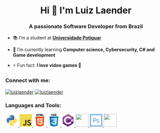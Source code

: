 <h1 align="center">Hi 👋 I'm Luiz Laender</h1>
<h3 align="center">A passionate Software Developer from Brazil</h3>


- 📚 I’m a student at <a href="https://www.unp.br/" target="blank">**Universidade Potiguar**</a>

- 🌱 I’m currently learning **Computer science, Cybersecurity, C# and Game development**

- ⚡ Fun fact: **I love video games 💖**

<h3 align="left">Connect with me:</h3>

<p align="left">
<a href="https://linkedin.com/in/luizlaender" target="_blank"><img align="center" src="https://raw.githubusercontent.com/rahuldkjain/github-profile-readme-generator/master/src/images/icons/Social/linked-in-alt.svg" alt="luizlaender" height="50" width="60" /></a>
<a href="https://www.fiverr.com/luizlaender" target="_blank"><img align="center" src="https://seeklogo.com/images/F/fiverr-logo-2A4DB517AE-seeklogo.com.png" alt="luizlaender" height="60" width="60" /></a>
</p>

<h3 align="left">Languages and Tools:</h3>
<p align="left"> 
  
<a href="https://www.python.org" target="_blank" rel="noreferrer"> <img src="https://raw.githubusercontent.com/devicons/devicon/master/icons/python/python-original.svg" alt="python" width="40" height="40"/> </a>
<a href="https://developer.mozilla.org/en-US/docs/Web/JavaScript" target="_blank" rel="noreferrer"> <img src="https://raw.githubusercontent.com/devicons/devicon/master/icons/javascript/javascript-original.svg" alt="javascript" width="40" height="40"/> </a>
<a href="https://www.w3.org/html/" target="_blank" rel="noreferrer"> <img src="https://raw.githubusercontent.com/devicons/devicon/master/icons/html5/html5-original-wordmark.svg" alt="html5" width="40" height="40"/> </a>
<a href="https://www.w3schools.com/css/" target="_blank" rel="noreferrer"> <img src="https://raw.githubusercontent.com/devicons/devicon/master/icons/css3/css3-original-wordmark.svg" alt="css3" width="40" height="40"/> </a>
<a href="https://www.w3schools.com/cs/" target="_blank" rel="noreferrer"> <img src="https://raw.githubusercontent.com/devicons/devicon/master/icons/csharp/csharp-original.svg" alt="csharp" width="40" height="40"/> </a>
<a href="https://www.microsoft.com/en-us/windows?r=1" target="blank" rel="noreferrer"> <img src="https://upload.wikimedia.org/wikipedia/commons/thumb/5/5f/Windows_logo_-_2012.svg/1024px-Windows_logo_-_2012.svg.png" width="40" height="40"/> </a>
<a href="https://www.photoshop.com/en" target="_blank" rel="noreferrer"> <img src="https://raw.githubusercontent.com/devicons/devicon/master/icons/photoshop/photoshop-line.svg" alt="photoshop" width="40" height="40"/> </a>
<a href="https://www.adobe.com/products/premiere.html" target="blank" rel="noreferrer"> <img src="https://upload.wikimedia.org/wikipedia/commons/thumb/f/f2/Adobe_Premiere_Pro_Logo.svg/2048px-Adobe_Premiere_Pro_Logo.svg.png" width="40" height="40"/> </a>
</p>
